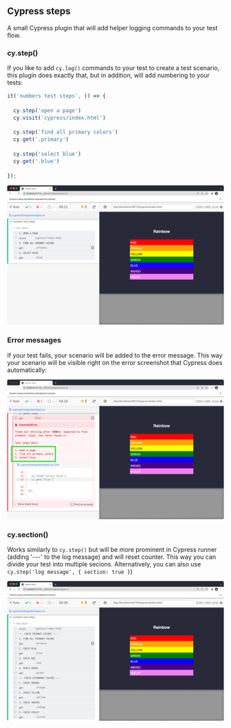 ## Cypress steps

A small Cypress plugin that will add helper logging commands to your test flow. 

### cy.step()
If you like to add `cy.log()` commands to your test to create a test scenario, this plugin does exactly that, but in addition, will add numbering to your tests:

```ts
it('numbers test steps', () => {

  cy.step('open a page')
  cy.visit('cypress/index.html')

  cy.step('find all primary colors')
  cy.get('.primary')

  cy.step('select blue')
  cy.get('.blue')

});
```

![screenshot.png](screenshot.png)

### Error messages
If your test fails, your scenario will be added to the error message. This way your scenario will be visible right on the error screenshot that Cypress does automatically:

![error scenario](error.png)

### cy.section()
Works similarly to `cy.step()` but will be more prominent in Cypress runner (adding '---' to the log message) and will reset counter. This way you can divide your test into multiple secions. Alternatively, you can also use `cy.step('log message', { section: true }`)

![sections](sections.png)